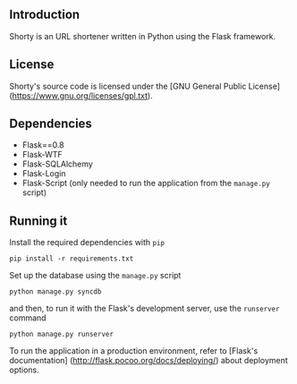 ## Introduction

Shorty is an URL shortener written in Python using the Flask framework.

## License

Shorty's source code is licensed under the [GNU General Public License]
(https://www.gnu.org/licenses/gpl.txt).

## Dependencies

- Flask==0.8
- Flask-WTF
- Flask-SQLAlchemy
- Flask-Login
- Flask-Script (only needed to run the application from the `manage.py` script)

## Running it

Install the required dependencies with `pip`

    pip install -r requirements.txt

Set up the database using the `manage.py` script

    python manage.py syncdb

and then, to run it with the Flask's development server, use the `runserver` command

    python manage.py runserver

To run the application in a production environment, refer to [Flask's documentation]
(http://flask.pocoo.org/docs/deploying/)
about deployment options.
